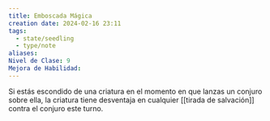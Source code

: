```yaml
---
title: Emboscada Mágica
creation date: 2024-02-16 23:11
tags:
  - state/seedling
  - type/note
aliases: 
Nivel de Clase: 9
Mejora de Habilidad:
---
```

Si estás escondido de una criatura en el momento en que lanzas un conjuro sobre ella, la criatura
tiene desventaja en cualquier [[tirada de salvación]] contra el conjuro este turno.

